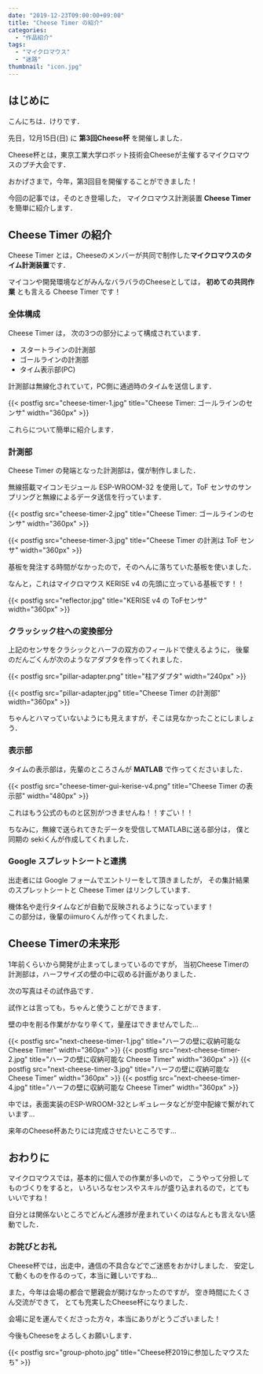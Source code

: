 ```yaml
---
date: "2019-12-23T09:00:00+09:00"
title: "Cheese Timer の紹介"
categories:
  - "作品紹介"
tags:
  - "マイクロマウス"
  - "迷路"
thumbnail: "icon.jpg"
---
```


## はじめに

こんにちは．けりです．

先日，12月15日(日) に **第3回Cheese杯** を開催しました．

Cheese杯とは，東京工業大学ロボット技術会Cheeseが主催するマイクロマウスのプチ大会です．

おかげさまで，今年，第3回目を開催することができました！

今回の記事では，そのとき登場した，
マイクロマウス計測装置 **Cheese Timer** を簡単に紹介します．

<!--more-->

## Cheese Timer の紹介

Cheese Timer とは，Cheeseのメンバーが共同で制作した**マイクロマウスのタイム計測装置**です．

マイコンや開発環境などがみんなバラバラのCheeseとしては，
**初めての共同作業** とも言える Cheese Timer です！

### 全体構成

Cheese Timer は，
次の3つの部分によって構成されています．

- スタートラインの計測部
- ゴールラインの計測部
- タイム表示部(PC)

計測部は無線化されていて，PC側に通過時のタイムを送信します．

{{< postfig src="cheese-timer-1.jpg" title="Cheese Timer: ゴールラインのセンサ" width="360px" >}}

これらについて簡単に紹介します．

### 計測部

Cheese Timer の発端となった計測部は，僕が制作しました．

無線搭載マイコンモジュール ESP-WROOM-32 を使用して，ToF センサのサンプリングと無線によるデータ送信を行っています．

{{< postfig src="cheese-timer-2.jpg" title="Cheese Timer: ゴールラインのセンサ" width="360px" >}}

{{< postfig src="cheese-timer-3.jpg" title="Cheese Timer の計測は ToF センサ" width="360px" >}}

基板を発注する時間がなかったので，そのへんに落ちていた基板を使いました．

なんと，これはマイクロマウス KERISE v4 の先頭に立っている基板です！！

{{< postfig src="reflector.jpg" title="KERISE v4 の ToFセンサ" width="360px" >}}

### クラッシック柱への変換部分

上記のセンサをクラシックとハーフの双方のフィールドで使えるように，
後輩のだんごくんが次のようなアダプタを作ってくれました．

{{< postfig src="pillar-adapter.png" title="柱アダプタ" width="240px" >}}

{{< postfig src="pillar-adapter.jpg" title="Cheese Timer の計測部" width="360px" >}}

ちゃんとハマっていないようにも見えますが，そこは見なかったことにしましょう．

### 表示部

タイムの表示部は，先輩のところさんが **MATLAB** で作ってくださいました．

{{< postfig src="cheese-timer-gui-kerise-v4.png" title="Cheese Timer の表示部" width="480px" >}}

これはもう公式のものと区別がつきませんね！！すごい！！

ちなみに，無線で送られてきたデータを受信してMATLABに送る部分は，
僕と同期の sekiくんが作成してくれました．

### Google スプレットシートと連携

出走者には Google フォームでエントリーをして頂きましたが，
その集計結果のスプレットシートと Cheese Timer はリンクしています．

機体名や走行タイムなどが自動で反映されるようになっています！  
この部分は，後輩のiimuroくんが作ってくれました．

## Cheese Timerの未来形

1年前くらいから開発が止まってしまっているのですが，
当初Cheese Timerの計測部は，ハーフサイズの壁の中に収める計画がありました．

次の写真はその試作品です．

試作とは言っても，ちゃんと使うことができます．

壁の中を削る作業がかなり辛くて，量産はできませんでした...

{{< postfig src="next-cheese-timer-1.jpg" title="ハーフの壁に収納可能な Cheese Timer" width="360px" >}}
{{< postfig src="next-cheese-timer-2.jpg" title="ハーフの壁に収納可能な Cheese Timer" width="360px" >}}
{{< postfig src="next-cheese-timer-3.jpg" title="ハーフの壁に収納可能な Cheese Timer" width="360px" >}}
{{< postfig src="next-cheese-timer-4.jpg" title="ハーフの壁に収納可能な Cheese Timer" width="360px" >}}

中では，表面実装のESP-WROOM-32とレギュレータなどが空中配線で繋がれています...

来年のCheese杯あたりには完成させたいところです...

## おわりに

マイクロマウスでは，基本的に個人での作業が多いので，
こうやって分担してものづくりをすると，
いろいろなセンスやスキルが盛り込まれるので，とてもいいですね！

自分とは関係ないところでどんどん進捗が産まれていくのはなんとも言えない感動でした．

### お詫びとお礼

Cheese杯では，出走中，通信の不具合などでご迷惑をおかけしました．
安定して動くものを作るのって，本当に難しいですね...

また，今年は会場の都合で懇親会が開けなかったのですが，
空き時間にたくさん交流ができて，
とても充実したCheese杯になりました．

会場に足を運んでくださった方々，本当にありがとうございました！

今後もCheeseをよろしくお願いします．

{{< postfig src="group-photo.jpg" title="Cheese杯2019に参加したマウスたち" >}}
